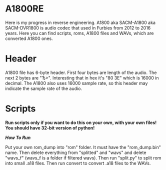 # A1800RE
Here is my progress in reverse engineering. A1800 aka SACM-A1800 aka SACM-DVR1800 is audio codec that used in Furbies from 2012 to 2016 years. Here you can find scripts, roms, A1800 files and WAVs, which are converted A1800 ones.

# Header
A1800 file has 6-byte header. First four bytes are length of the audio. The next 2 bytes are "Ђ>". Interesting that in hex it's "80 3E" which is 16000 in decimal. The A1800 also uses 16000 sample rate, so this header may indicate the sample rate of the audio.

# Scripts
**Run scripts only if you want to do this on your own, with your own files!**
**You should have 32-bit version of python!**

***How To Run***

Put your own rom_dump into "rom" folder. It must have the "rom_dump.bin" name. Then delete everything from "splitted" and "wavs" and delete "wavs_f" (wavs_f is a folder if filtered wavs). Then run "split.py" to split rom into small .a18 files. Then run convert to convert .a18 files to the WAVs.
